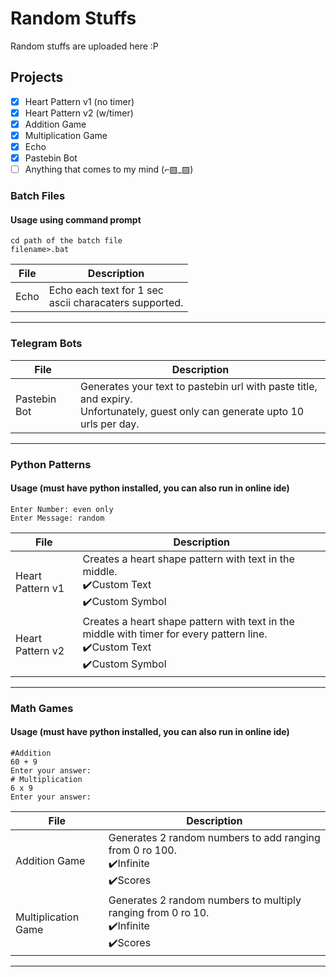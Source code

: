 # Random Stuffs

Random stuffs are uploaded here :P

## Projects
- [x]  Heart Pattern v1 (no timer)
- [x]  Heart Pattern v2 (w/timer) 
- [x]  Addition Game
- [x]  Multiplication Game
- [x]  Echo
- [x]  Pastebin Bot
- [ ]  Anything that comes to my mind (⌐▨_▨)

### Batch Files
#### Usage using command prompt
```
cd path of the batch file
filename>.bat
```
| File  | Description |
| ------------- | ------------- |
|Echo | Echo each text for 1 sec <br> ascii characaters supported. |
***
### Telegram Bots

| File  | Description |
| ------------- | ------------- |
| Pastebin Bot | Generates your text to pastebin url with paste title, and expiry. <br> Unfortunately, guest only can generate upto 10 urls per day.|
***
### Python Patterns
#### Usage (must have python installed, you can also run in online ide)
```
Enter Number: even only
Enter Message: random
```
| File  | Description |
| ------------- | ------------- |
| Heart Pattern v1 | Creates a heart shape pattern with text in the middle. <br>✔️Custom Text<br>✔️Custom Symbol|
| Heart Pattern v2 | Creates a heart shape pattern with text in the middle with timer for every pattern line. <br>✔️Custom Text<br>✔️Custom Symbol|
***
### Math Games
#### Usage (must have python installed,  you can also run in online ide)
```
#Addition
60 + 9
Enter your answer:
# Multiplication
6 x 9
Enter your answer:
```
| File  | Description |
| ------------- | ------------- |
|  Addition Game | Generates 2 random numbers to add ranging from 0 ro 100. <br>✔️Infinite<br>✔️Scores|
| Multiplication Game  | Generates 2 random numbers to multiply ranging from 0 ro 10. <br>✔️Infinite<br>✔️Scores|
***
